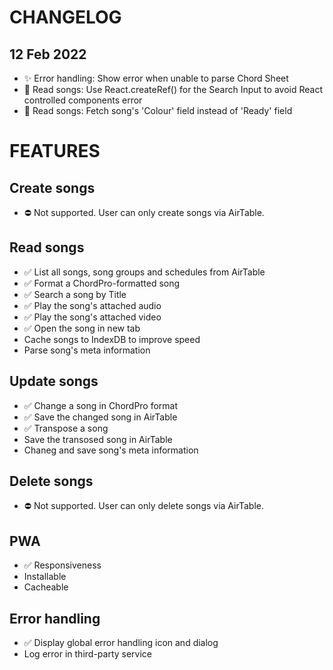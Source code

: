 # CHANGELOG

## 12 Feb 2022
- ✨ Error handling: Show error when unable to parse Chord Sheet
- 🔧 Read songs: Use React.createRef() for the Search Input to avoid React controlled components error
- 🔧 Read songs: Fetch song's 'Colour' field instead of 'Ready' field

# FEATURES

## Create songs
- ⛔ Not supported. User can only create songs via AirTable.

## Read songs
- ✅ List all songs, song groups and schedules from AirTable 
- ✅ Format a ChordPro-formatted song
- ✅ Search a song by Title
- ✅ Play the song's attached audio
- ✅ Play the song's attached video
- ✅ Open the song in new tab
- Cache songs to IndexDB to improve speed
- Parse song's meta information

## Update songs
- ✅ Change a song in ChordPro format
- ✅ Save the changed song in AirTable
- ✅ Transpose a song
- Save the transosed song in AirTable
- Chaneg and save song's meta information

## Delete songs
- ⛔ Not supported. User can only delete songs via AirTable.

## PWA
- ✅ Responsiveness
- Installable
- Cacheable

## Error handling
- ✅ Display global error handling icon and dialog
- Log error in third-party service